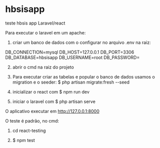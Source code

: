 # hbsisapp
teste hbsis app Laravel/react

Para executar o laravel em um apache:
1. criar um banco de dados com o configurar no arquivo .env na raiz:

DB_CONNECTION=mysql
DB_HOST=127.0.0.1
DB_PORT=3306
DB_DATABASE=hbsisapp
DB_USERNAME=root
DB_PASSWORD=

2. abrir o cmd na raiz do projeto

3. Para executar criar as tabelas e popular o banco de dados usamos o migration e o seeder: $ php artisan migrate:fresh --seed

4. inicializar o react com $ npm run dev

5. iniciar o laravel com $ php artisan serve

O aplicativo executar em http://127.0.0.1:8000

O teste é padrão, no cmd:

1. cd react-testing

2. $ npm test
